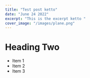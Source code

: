```yaml
---
title: "Test post ketto"
date: "June 24 2022"
excerpt: "This is the excerpt ketto "
cover_image: "/images/plane.png"
---
```


# Heading Two

- Item 1
- Item 2
- Item 3
